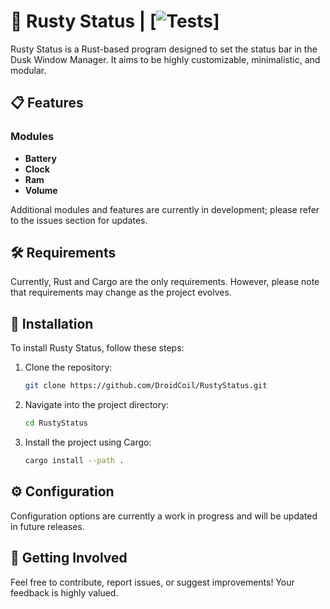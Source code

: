 # 🌟 Rusty Status | [![Tests](https://img.shields.io/github/actions/workflow/status/DroidCoil/RustyStatus/ci.yml?branch=main)]
Rusty Status is a Rust-based program designed to set the status bar in the Dusk Window Manager. It aims to be highly customizable, minimalistic, and modular.

## 📋 Features

### Modules

- **Battery**
- **Clock**
- **Ram**
- **Volume**

Additional modules and features are currently in development; please refer to the issues section for updates.

## 🛠️ Requirements

Currently, Rust and Cargo are the only requirements. However, please note that requirements may change as the project evolves.

## 🚀 Installation

To install Rusty Status, follow these steps:

1. Clone the repository:
   ```sh
   git clone https://github.com/DroidCoil/RustyStatus.git
   ```

2. Navigate into the project directory:
   ```sh
   cd RustyStatus
   ```

3. Install the project using Cargo:
   ```sh
   cargo install --path .
   ```

## ⚙️  Configuration

Configuration options are currently a work in progress and will be updated in future releases.

## 👥 Getting Involved

Feel free to contribute, report issues, or suggest improvements! Your feedback is highly valued.
